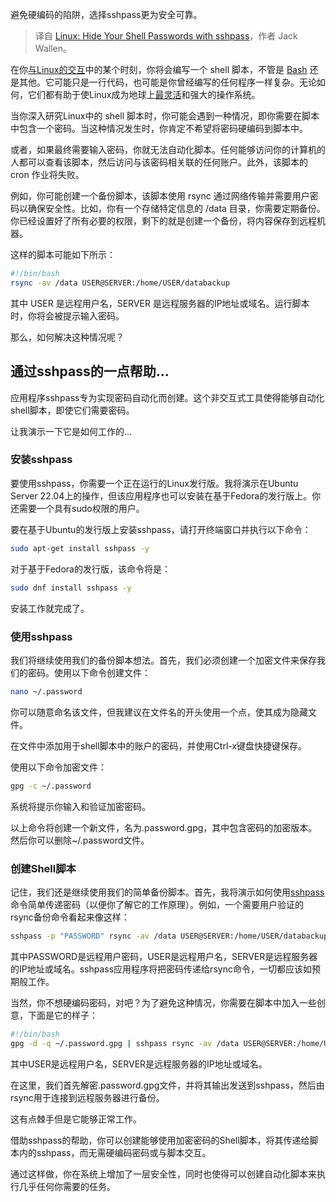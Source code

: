 <!--
title: 通过sshpass隐藏Shell密码
cover: https://cdn.thenewstack.io/media/2024/02/42c43604-sshpass-1024x682.jpg
-->

避免硬编码的陷阱，选择sshpass更为安全可靠。

> 译自 [Linux: Hide Your Shell Passwords with sshpass](https://thenewstack.io/linux-hide-your-shell-passwords-with-sshpass/)，作者 Jack Wallen。

在你[与Linux的交互](https://thenewstack.io/linux-create-encrypted-tunnels-with-ssh-port-forwarding/)中的某个时刻，你将会编写一个 shell 脚本，不管是 [Bash](https://thenewstack.io/microsoft-plants-bash-windows-freaks-everyone/) 还是其他。它可能只是一行代码，也可能是你曾经编写的任何程序一样复杂。无论如何，它们都有助于使Linux成为地球上[最灵活](https://thenewstack.io/linux-server-operating-systems-red-hat-enterprise-linux-and-beyond/)和强大的操作系统。

当你深入研究Linux中的 shell 脚本时，你可能会遇到一种情况，即你需要在脚本中包含一个密码。当这种情况发生时，你肯定不希望将密码硬编码到脚本中。

或者，如果最终需要输入密码，你就无法自动化脚本。任何能够访问你的计算机的人都可以查看该脚本，然后访问与该密码相关联的任何账户。此外，该脚本的 cron 作业将失败。

例如，你可能创建一个备份脚本，该脚本使用 rsync 通过网络传输并需要用户密码以确保安全性。比如，你有一个存储特定信息的 /data 目录，你需要定期备份。你已经设置好了所有必要的权限，剩下的就是创建一个备份，将内容保存到远程机器。

这样的脚本可能如下所示：

```bash
#!/bin/bash
rsync -av /data USER@SERVER:/home/USER/databackup
```

其中 USER 是远程用户名，SERVER 是远程服务器的IP地址或域名。运行脚本时，你将会被提示输入密码。

那么，如何解决这种情况呢？

## 通过sshpass的一点帮助...

应用程序sshpass专为实现密码自动化而创建。这个非交互式工具使得能够自动化shell脚本，即使它们需要密码。

让我演示一下它是如何工作的...

### 安装sshpass

要使用sshpass，你需要一个正在运行的Linux发行版。我将演示在Ubuntu Server 22.04上的操作，但该应用程序也可以安装在基于Fedora的发行版上。你还需要一个具有sudo权限的用户。

要在基于Ubuntu的发行版上安装sshpass，请打开终端窗口并执行以下命令：

```bash
sudo apt-get install sshpass -y
```

对于基于Fedora的发行版，该命令将是：

```bash
sudo dnf install sshpass -y
```

安装工作就完成了。

### 使用sshpass

我们将继续使用我们的备份脚本想法。首先，我们必须创建一个加密文件来保存我们的密码。使用以下命令创建文件：

```bash
nano ~/.password
```

你可以随意命名该文件，但我建议在文件名的开头使用一个点，使其成为隐藏文件。

在文件中添加用于shell脚本中的账户的密码，并使用Ctrl-x键盘快捷键保存。

使用以下命令加密文件：

```bash
gpg -c ~/.password
```

系统将提示你输入和验证加密密码。

以上命令将创建一个新文件，名为.password.gpg，其中包含密码的加密版本。然后你可以删除~/.password文件。

### 创建Shell脚本

记住，我们还是继续使用我们的简单备份脚本。首先，我将演示如何使用[sshpass](https://linux.die.net/man/1/sshpass)命令简单传递密码（以便你了解它的工作原理）。例如，一个需要用户验证的rsync备份命令看起来像这样：

```bash
sshpass -p "PASSWORD" rsync -av /data USER@SERVER:/home/USER/databackup
```

其中PASSWORD是远程用户密码，USER是远程用户名，SERVER是远程服务器的IP地址或域名。sshpass应用程序将把密码传递给rsync命令，一切都应该如预期般工作。

当然，你不想硬编码密码，对吧？为了避免这种情况，你需要在脚本中加入一些创意，下面是它的样子：

```bash
#!/bin/bash
gpg -d -q ~/.password.gpg | sshpass rsync -av /data USER@SERVER:/home/USER/databackups
```

其中USER是远程用户名，SERVER是远程服务器的IP地址或域名。

在这里，我们首先解密.password.gpg文件，并将其输出发送到sshpass，然后由rsync用于连接到远程服务器进行备份。

这有点棘手但是它能够正常工作。

借助sshpass的帮助，你可以创建能够使用加密密码的Shell脚本，将其传递给脚本内的sshpass，而无需硬编码密码或与脚本交互。

通过这样做，你在系统上增加了一层安全性，同时也使得可以创建自动化脚本来执行几乎任何你需要的任务。


